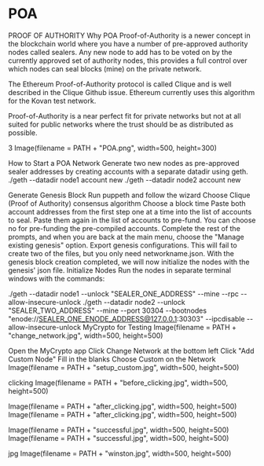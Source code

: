 # POA
PROOF OF AUTHORITY
Why POA
Proof-of-Authority is a newer concept in the blockchain world where you have a number of pre-approved authority nodes called sealers. Any new node to add has to be voted on by the currently approved set of authority nodes, this provides a full control over which nodes can seal blocks (mine) on the private network.

The Ethereum Proof-of-Authority protocol is called Clique and is well described in the Clique Github issue. Ethereum currently uses this algorithm for the Kovan test network.

Proof-of-Authority is a near perfect fit for private networks but not at all suited for public networks where the trust should be as distributed as possible.

3
Image(filename = PATH + "POA.png", width=500, height=300)

How to Start a POA Network
Generate two new nodes as pre-approved sealer addresses by creating accounts with a separate datadir using geth.
./geth --datadir node1 account new
./geth --datadir node2 account new

Generate Genesis Block
Run puppeth and follow the wizard
Choose Clique (Proof of Authority) consensus algorithm
Choose a block time
Paste both account addresses from the first step one at a time into the list of accounts to seal.
Paste them again in the list of accounts to pre-fund.
You can choose no for pre-funding the pre-compiled accounts.
Complete the rest of the prompts, and when you are back at the main menu, choose the "Manage existing genesis" option.
Export genesis configurations. This will fail to create two of the files, but you only need networkname.json.
With the genesis block creation completed, we will now initialize the nodes with the genesis' json file.
Initialize Nodes
Run the nodes in separate terminal windows with the commands:

./geth --datadir node1 --unlock "SEALER_ONE_ADDRESS" --mine --rpc --allow-insecure-unlock
./geth --datadir node2 --unlock "SEALER_TWO_ADDRESS" --mine --port 30304 --bootnodes "enode://SEALER_ONE_ENODE_ADDRESS@127.0.0.1:30303" --ipcdisable --allow-insecure-unlock
MyCrypto for Testing
Image(filename = PATH + "change_network.jpg", width=500, height=500)

Open the MyCrypto app
Click Change Network at the bottom left
Click "Add Custom Node"
Fill in the blanks
Choose Custom on the Network
Image(filename = PATH + "setup_custom.jpg", width=500, height=500)

clicking
Image(filename = PATH + "before_clicking.jpg", width=500, height=500)

Image(filename = PATH + "after_clicking.jpg", width=500, height=500)
Image(filename = PATH + "after_clicking.jpg", width=500, height=500)

Image(filename = PATH + "successful.jpg", width=500, height=500)
Image(filename = PATH + "successful.jpg", width=500, height=500)

jpg
Image(filename = PATH + "winston.jpg", width=500, height=500)
